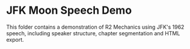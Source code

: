 # JFK Moon Speech Demo
This folder contains a demonstration of R2 Mechanics using JFK's 1962 speech, including speaker structure, chapter segmentation and HTML export.
